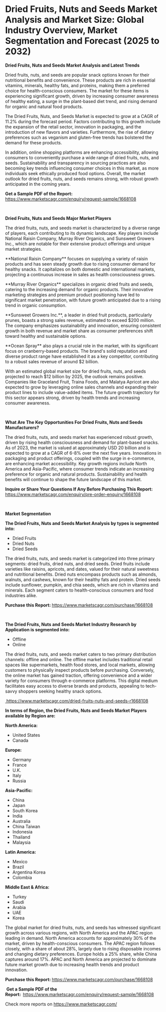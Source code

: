 <p><h1>Dried Fruits, Nuts and Seeds Market Analysis and Market Size: Global Industry Overview, Market Segmentation and Forecast (2025 to 2032)</h1></p><p><strong>Dried Fruits, Nuts and Seeds Market Analysis and Latest Trends</strong></p>
<p><p>Dried fruits, nuts, and seeds are popular snack options known for their nutritional benefits and convenience. These products are rich in essential vitamins, minerals, healthy fats, and proteins, making them a preferred choice for health-conscious consumers. The market for these items is experiencing significant growth, driven by increasing consumer awareness of healthy eating, a surge in the plant-based diet trend, and rising demand for organic and natural food products.</p><p>The Dried Fruits, Nuts, and Seeds Market is expected to grow at a CAGR of 11.2% during the forecast period. Factors contributing to this growth include the expansion of the retail sector, innovation in packaging, and the introduction of new flavors and varieties. Furthermore, the rise of dietary preferences such as veganism and gluten-free trends has bolstered the demand for these products.</p><p>In addition, online shopping platforms are enhancing accessibility, allowing consumers to conveniently purchase a wide range of dried fruits, nuts, and seeds. Sustainability and transparency in sourcing practices are also becoming key trends influencing consumer choices in this market, as more individuals seek ethically produced food options. Overall, the market outlook for dried fruits, nuts, and seeds remains strong, with robust growth anticipated in the coming years.</p></p>
<p><strong>Get a Sample PDF of the Report:&nbsp;</strong> <a href="https://www.marketscagr.com/enquiry/request-sample/1668108?utm_campaign=2446&utm_medium=2&utm_source=Github&utm_content=ia&utm_term=14022025&utm_id=dried-fruits-nuts-and-seeds">https://www.marketscagr.com/enquiry/request-sample/1668108</a></p>
<p>&nbsp;</p>
<p><strong>Dried Fruits, Nuts and Seeds Major Market Players</strong></p>
<p><p>The dried fruits, nuts, and seeds market is characterized by a diverse range of players, each contributing to its dynamic landscape. Key players include National Raisin Company, Murray River Organics, and Sunsweet Growers Inc., which are notable for their extensive product offerings and unique market strategies.</p><p>**National Raisin Company** focuses on supplying a variety of raisin products and has seen steady growth due to rising consumer demand for healthy snacks. It capitalizes on both domestic and international markets, projecting a continuous increase in sales as health consciousness grows.</p><p>**Murray River Organics** specializes in organic dried fruits and seeds, catering to the increasing demand for organic products. Their innovative marketing strategies and premium product positioning have led to significant market penetration, with future growth anticipated due to a rising trend in organic consumption.</p><p>**Sunsweet Growers Inc.**, a leader in dried fruit products, particularly prunes, boasts a strong sales revenue, estimated to exceed $200 million. The company emphasizes sustainability and innovation, ensuring consistent growth in both revenue and market share as consumer preferences shift toward healthy and sustainable options.</p><p>**Ocean Spray** also plays a crucial role in the market, with its significant focus on cranberry-based products. The brand's solid reputation and diverse product range have established it as a key competitor, contributing to a robust sales revenue of around $2 billion.</p><p>With an estimated global market size for dried fruits, nuts, and seeds projected to reach $12 billion by 2025, the outlook remains positive. Companies like Graceland Fruit, Traina Foods, and Malatya Apricot are also expected to grow by leveraging online sales channels and expanding their product lines to include value-added items. The future growth trajectory for this sector appears strong, driven by health trends and increasing consumer awareness.</p></p>
<p>&nbsp;</p>
<p><strong>What Are The Key Opportunities For Dried Fruits, Nuts and Seeds Manufacturers?</strong></p>
<p><p>The dried fruits, nuts, and seeds market has experienced robust growth, driven by rising health consciousness and demand for plant-based snacks. As of 2023, the market is valued at approximately USD 20 billion and is expected to grow at a CAGR of 6-8% over the next five years. Innovations in packaging and product offerings, coupled with the surge in e-commerce, are enhancing market accessibility. Key growth regions include North America and Asia-Pacific, where consumer trends indicate an increasing preference for organic and natural products. Sustainability and health benefits will continue to shape the future landscape of this market.</p></p>
<p><strong>Inquire or Share Your Questions If Any Before Purchasing This Report:</strong> <a href="https://www.marketscagr.com/enquiry/pre-order-enquiry/1668108?utm_campaign=2446&utm_medium=2&utm_source=Github&utm_content=ia&utm_term=14022025&utm_id=dried-fruits-nuts-and-seeds">https://www.marketscagr.com/enquiry/pre-order-enquiry/1668108</a></p>
<p>&nbsp;</p>
<p><strong>Market Segmentation</strong></p>
<p><strong>The Dried Fruits, Nuts and Seeds Market Analysis by types is segmented into:</strong></p>
<p><ul><li>Dried Fruits</li><li>Dried Nuts</li><li>Dried Seeds</li></ul></p>
<p><p>The dried fruits, nuts, and seeds market is categorized into three primary segments: dried fruits, dried nuts, and dried seeds. Dried fruits include varieties like raisins, apricots, and dates, valued for their natural sweetness and nutritional benefits. Dried nuts encompass products such as almonds, walnuts, and cashews, known for their healthy fats and protein. Dried seeds include sunflower, pumpkin, and chia seeds, which are rich in vitamins and minerals. Each segment caters to health-conscious consumers and food industries alike.</p></p>
<p><strong>Purchase this Report:&nbsp;</strong><a href="https://www.marketscagr.com/purchase/1668108?utm_campaign=2446&utm_medium=2&utm_source=Github&utm_content=ia&utm_term=14022025&utm_id=dried-fruits-nuts-and-seeds">https://www.marketscagr.com/purchase/1668108</a></p>
<p>&nbsp;</p>
<p><strong>The Dried Fruits, Nuts and Seeds Market Industry Research by Application is segmented into:</strong></p>
<p><ul><li>Offline</li><li>Online</li></ul></p>
<p><p>The dried fruits, nuts, and seeds market caters to two primary distribution channels: offline and online. The offline market includes traditional retail spaces like supermarkets, health food stores, and local markets, allowing customers to physically inspect products before purchasing. Conversely, the online market has gained traction, offering convenience and a wider variety for consumers through e-commerce platforms. This digital medium facilitates easy access to diverse brands and products, appealing to tech-savvy shoppers seeking healthy snack options.</p></p>
<p><a href="https://www.marketscagr.com/dried-fruits-nuts-and-seeds-r1668108?utm_campaign=2446&utm_medium=2&utm_source=Github&utm_content=ia&utm_term=14022025&utm_id=dried-fruits-nuts-and-seeds">&nbsp;https://www.marketscagr.com/dried-fruits-nuts-and-seeds-r1668108</a></p>
<p><strong>In terms of Region, the Dried Fruits, Nuts and Seeds Market Players available by Region are:</strong></p>
<p>
    <p> <strong> North America: </strong>
        <ul>
            <li>United States</li>
            <li>Canada</li>
        </ul>
        </p> 
    <p> <strong> Europe: </strong>
        <ul>
            <li>Germany</li>
            <li>France</li>
            <li>U.K.</li>
            <li>Italy</li>
            <li>Russia</li>
        </ul>
        </p> 
    <p> <strong> Asia-Pacific: </strong>
        <ul>
            <li>China</li>
            <li>Japan</li>
            <li>South Korea</li>
            <li>India</li>
            <li>Australia</li>
            <li>China Taiwan</li>
            <li>Indonesia</li>
            <li>Thailand</li>
            <li>Malaysia</li>
        </ul>
        </p> 
    <p> <strong> Latin America: </strong>
        <ul>
            <li>Mexico</li>
            <li>Brazil</li>
            <li>Argentina Korea</li>
            <li>Colombia</li>
        </ul>
        </p> 
    <p> <strong> Middle East & Africa: </strong>
        <ul>
            <li>Turkey</li>
            <li>Saudi</li>
            <li>Arabia</li>
            <li>UAE</li>
            <li>Korea</li>
        </ul>
    </p>
    </p>
<p><p>The global market for dried fruits, nuts, and seeds has witnessed significant growth across various regions, with North America and the APAC region leading in demand. North America accounts for approximately 30% of the market, driven by health-conscious consumers. The APAC region follows closely, with a share of about 28%, largely due to rising disposable incomes and changing dietary preferences. Europe holds a 25% share, while China captures around 17%. APAC and North America are projected to dominate future market growth due to increasing health trends and product innovation.</p></p>
<p><strong>Purchase this Report: </strong><a href="https://www.marketscagr.com/purchase/1668108?utm_campaign=2446&utm_medium=2&utm_source=Github&utm_content=ia&utm_term=14022025&utm_id=dried-fruits-nuts-and-seeds">https://www.marketscagr.com/purchase/1668108</a></p>
<p>&nbsp;<strong>Get a Sample PDF of the Report:&nbsp;&nbsp;</strong><a href="https://www.marketscagr.com/enquiry/request-sample/1668108?utm_campaign=2446&utm_medium=2&utm_source=Github&utm_content=ia&utm_term=14022025&utm_id=dried-fruits-nuts-and-seeds">https://www.marketscagr.com/enquiry/request-sample/1668108</a></p>
<p><strong></strong></p>
<p>Check more reports on <a href="https://www.marketscagr.com/?utm_campaign=2446&utm_medium=2&utm_source=Github&utm_content=ia&utm_term=14022025&utm_id=dried-fruits-nuts-and-seeds">https://www.marketscagr.com/</a></p>